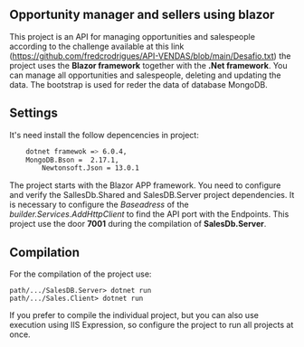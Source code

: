 ﻿## Opportunity manager and sellers using blazor


This project is an API for managing opportunities and salespeople according to the challenge available at this link (https://github.com/fredcrodrigues/API-VENDAS/blob/main/Desafio.txt)
the project uses the **Blazor framework** together with the **.Net framework**. You can manage all opportunities and salespeople,
deleting and updating the data. The bootstrap is used for reder the data of database MongoDB. 


## Settings

It's need install the follow depencencies in project:

```bash
	dotnet framewok => 6.0.4,
	MongoDB.Bson =  2.17.1,
        Newtonsoft.Json = 13.0.1
```

The project starts with the Blazor APP framework. You need to configure and verify the SallesDb.Shared and SalesDB.Server project dependencies.
It is necessary to configure the *Baseadress* of the *builder.Services.AddHttpClient* to find the API port with the Endpoints. This project use the door  **7001** during the compilation of **SalesDb.Server**.



## Compilation 

For the compilation of the project use:

```
path/.../SalesDB.Server> dotnet run 
path/.../Sales.Client> dotnet run 

```

If you prefer to compile the individual project, but you can also use execution using IIS Expression, so configure the project to run all projects at once.



